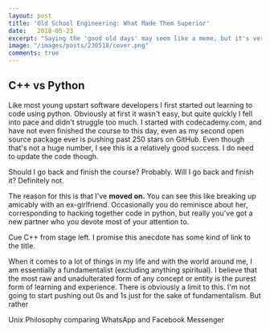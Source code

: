 ```yaml
---
layout: post
title: 'Old School Engineering: What Made Them Superior'
date:   2018-05-23
excerpt: "Saying the 'good old days' may seem like a meme, but it's very valid in engineering."
image: "/images/posts/230518/cover.png"
comments: true
---
```


## C++ vs Python

Like most young upstart software developers I first started out learning to code using python. Obviously at first it wasn't easy, but quite quickly I fell into pace and didn't struggle too much. I started with codecademy.com, and have not even finished the course to this day, even as my second open source package ever is pushing past 250 stars on GitHub. Even though that's not a huge number, I see this is a relatively good success. I do need to update the code though.

Should I go back and finish the course? Probably. Will I go back and finish it? Definitely not.

The reason for this is that I've **moved on.** You can see this like breaking up amicably with an ex-girlfriend. Occasionally you do reminisce about her, corresponding to hacking together code in python, but really you've got a new partner who you devote most of your attention to.

Cue C++ from stage left. I promise this anecdote has some kind of link to the title.

When it comes to a lot of things in my life and with the world around me, I am essentially a fundamentalist (excluding anything spiritual). I believe that the most raw and unadulterated form of any concept or entity is the purest form of learning and experience. There is obviously a limit to this. I'm not going to start pushing out 0s and 1s just for the sake of fundamentalism. But rather 

Unix Philosophy comparing WhatsApp and Facebook Messenger